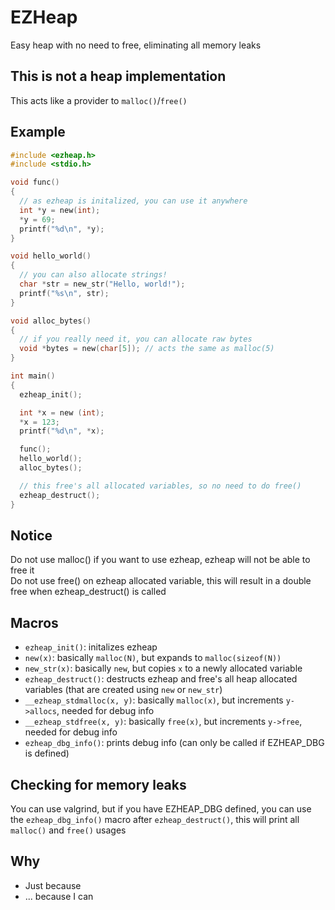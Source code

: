 # EZHeap
Easy heap with no need to free, eliminating all memory leaks
## This is not a heap implementation
This acts like a provider to ```malloc()```/```free()```
## Example
```c
#include <ezheap.h>
#include <stdio.h>

void func()
{
  // as ezheap is initalized, you can use it anywhere
  int *y = new(int);
  *y = 69;
  printf("%d\n", *y);
}

void hello_world()
{
  // you can also allocate strings!
  char *str = new_str("Hello, world!");
  printf("%s\n", str);
}

void alloc_bytes()
{
  // if you really need it, you can allocate raw bytes
  void *bytes = new(char[5]); // acts the same as malloc(5)
}

int main()
{
  ezheap_init();

  int *x = new (int);
  *x = 123;
  printf("%d\n", *x);

  func();
  hello_world();
  alloc_bytes();

  // this free's all allocated variables, so no need to do free()
  ezheap_destruct();
}
```
## Notice
Do not use malloc() if you want to use ezheap, ezheap will not be able to free it<br>
Do not use free() on ezheap allocated variable, this will result in a double free when ezheap_destruct() is called
## Macros
- ```ezheap_init()```: initalizes ezheap
- ```new(x)```: basically ```malloc(N)```, but expands to ```malloc(sizeof(N))```
- ```new_str(x)```: basically ```new```, but copies ```x``` to a newly allocated variable
- ```ezheap_destruct()```: destructs ezheap and free's all heap allocated variables (that are created using ```new``` or ```new_str```)
- ```__ezheap_stdmalloc(x, y)```: basically ```malloc(x)```, but increments ```y->allocs```, needed for debug info
- ```__ezheap_stdfree(x, y)```: basically ```free(x)```, but increments ```y->free```, needed for debug info
- ```ezheap_dbg_info()```: prints debug info (can only be called if EZHEAP_DBG is defined)
## Checking for memory leaks
You can use valgrind, but if you have EZHEAP_DBG defined, you can use the ```ezheap_dbg_info()``` macro after ```ezheap_destruct()```, this will print all ```malloc()``` and ```free()``` usages
## Why
- Just because
- ... because I can

